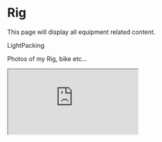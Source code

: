 # Rig

This page will display all equipment related content.

LightPacking

Photos of my Rig, bike etc...

<iframe src="https://lighterpack.com/e/bzytct"></iframe>
